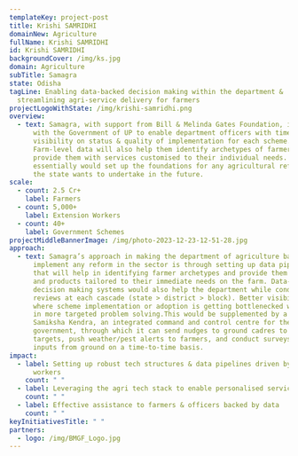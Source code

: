 ```yaml
---
templateKey: project-post
title: Krishi SAMRIDHI
domainNew: Agriculture
fullName: Krishi SAMRIDHI
id: Krishi SAMRIDHI
backgroundCover: /img/ks.jpg
domain: Agriculture
subTitle: Samagra
state: Odisha
tagLine: Enabling data-backed decision making within the department &
  streamlining agri-service delivery for farmers
projectLogoWithState: /img/krishi-samridhi.png
overview:
  - text: Samagra, with support from Bill & Melinda Gates Foundation, is working
      with the Government of UP to enable department officers with timely
      visibility on status & quality of implementation for each scheme.
      Farm-level data will also help them identify archetypes of farmers and
      provide them with services customised to their individual needs. This
      essentially would set up the foundations for any agricultural reform that
      the state wants to undertake in the future.
scale:
  - count: 2.5 Cr+
    label: Farmers
  - count: 5,000+
    label: Extension Workers
  - count: 40+
    label: Government Schemes
projectMiddleBannerImage: /img/photo-2023-12-23-12-51-28.jpg
approach:
  - text: Samagra’s approach in making the department of agriculture battle ready to
      implement any reform in the sector is through setting up data pipelines
      that will help in identifying farmer archetypes and provide them services
      and products tailored to their immediate needs on the farm. Data-backed
      decision making systems would also help the department while conducting
      reviews at each cascade (state > district > block). Better visibility on
      where scheme implementation or adoption is getting bottlenecked will help
      in more targeted problem solving.This would be supplemented by a Krushi
      Samiksha Kendra, an integrated command and control centre for the
      government, through which it can send nudges to ground cadres to achieve
      targets, push weather/pest alerts to farmers, and conduct surveys to take
      inputs from ground on a time-to-time basis.
impact:
  - label: Setting up robust tech structures & data pipelines driven by extension
      workers
    count: " "
  - label: Leveraging the agri tech stack to enable personalised service delivery
    count: " "
  - label: Effective assistance to farmers & officers backed by data
    count: " "
keyInitiativesTitle: " "
partners:
  - logo: /img/BMGF_Logo.jpg
---
```

